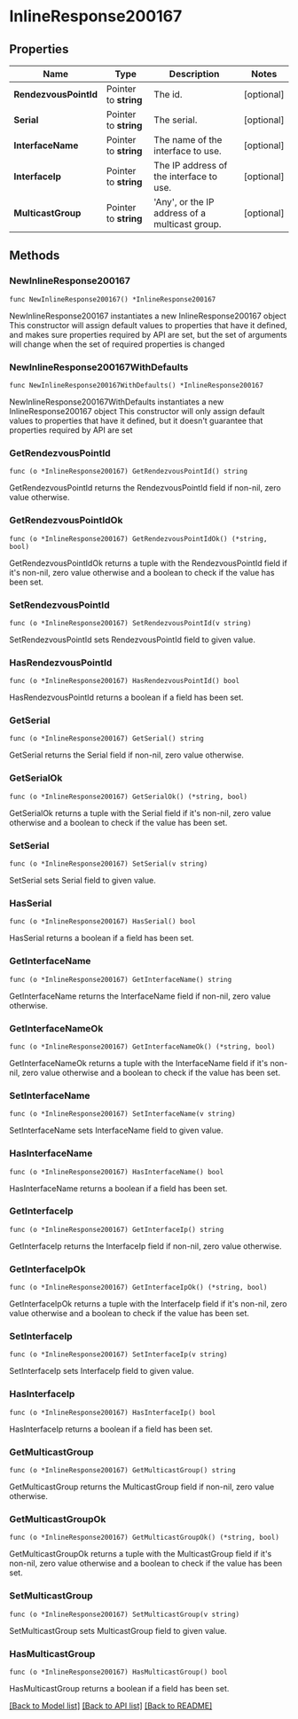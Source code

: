 # InlineResponse200167

## Properties

Name | Type | Description | Notes
------------ | ------------- | ------------- | -------------
**RendezvousPointId** | Pointer to **string** | The id. | [optional] 
**Serial** | Pointer to **string** | The serial. | [optional] 
**InterfaceName** | Pointer to **string** | The name of the interface to use. | [optional] 
**InterfaceIp** | Pointer to **string** | The IP address of the interface to use. | [optional] 
**MulticastGroup** | Pointer to **string** | &#39;Any&#39;, or the IP address of a multicast group. | [optional] 

## Methods

### NewInlineResponse200167

`func NewInlineResponse200167() *InlineResponse200167`

NewInlineResponse200167 instantiates a new InlineResponse200167 object
This constructor will assign default values to properties that have it defined,
and makes sure properties required by API are set, but the set of arguments
will change when the set of required properties is changed

### NewInlineResponse200167WithDefaults

`func NewInlineResponse200167WithDefaults() *InlineResponse200167`

NewInlineResponse200167WithDefaults instantiates a new InlineResponse200167 object
This constructor will only assign default values to properties that have it defined,
but it doesn't guarantee that properties required by API are set

### GetRendezvousPointId

`func (o *InlineResponse200167) GetRendezvousPointId() string`

GetRendezvousPointId returns the RendezvousPointId field if non-nil, zero value otherwise.

### GetRendezvousPointIdOk

`func (o *InlineResponse200167) GetRendezvousPointIdOk() (*string, bool)`

GetRendezvousPointIdOk returns a tuple with the RendezvousPointId field if it's non-nil, zero value otherwise
and a boolean to check if the value has been set.

### SetRendezvousPointId

`func (o *InlineResponse200167) SetRendezvousPointId(v string)`

SetRendezvousPointId sets RendezvousPointId field to given value.

### HasRendezvousPointId

`func (o *InlineResponse200167) HasRendezvousPointId() bool`

HasRendezvousPointId returns a boolean if a field has been set.

### GetSerial

`func (o *InlineResponse200167) GetSerial() string`

GetSerial returns the Serial field if non-nil, zero value otherwise.

### GetSerialOk

`func (o *InlineResponse200167) GetSerialOk() (*string, bool)`

GetSerialOk returns a tuple with the Serial field if it's non-nil, zero value otherwise
and a boolean to check if the value has been set.

### SetSerial

`func (o *InlineResponse200167) SetSerial(v string)`

SetSerial sets Serial field to given value.

### HasSerial

`func (o *InlineResponse200167) HasSerial() bool`

HasSerial returns a boolean if a field has been set.

### GetInterfaceName

`func (o *InlineResponse200167) GetInterfaceName() string`

GetInterfaceName returns the InterfaceName field if non-nil, zero value otherwise.

### GetInterfaceNameOk

`func (o *InlineResponse200167) GetInterfaceNameOk() (*string, bool)`

GetInterfaceNameOk returns a tuple with the InterfaceName field if it's non-nil, zero value otherwise
and a boolean to check if the value has been set.

### SetInterfaceName

`func (o *InlineResponse200167) SetInterfaceName(v string)`

SetInterfaceName sets InterfaceName field to given value.

### HasInterfaceName

`func (o *InlineResponse200167) HasInterfaceName() bool`

HasInterfaceName returns a boolean if a field has been set.

### GetInterfaceIp

`func (o *InlineResponse200167) GetInterfaceIp() string`

GetInterfaceIp returns the InterfaceIp field if non-nil, zero value otherwise.

### GetInterfaceIpOk

`func (o *InlineResponse200167) GetInterfaceIpOk() (*string, bool)`

GetInterfaceIpOk returns a tuple with the InterfaceIp field if it's non-nil, zero value otherwise
and a boolean to check if the value has been set.

### SetInterfaceIp

`func (o *InlineResponse200167) SetInterfaceIp(v string)`

SetInterfaceIp sets InterfaceIp field to given value.

### HasInterfaceIp

`func (o *InlineResponse200167) HasInterfaceIp() bool`

HasInterfaceIp returns a boolean if a field has been set.

### GetMulticastGroup

`func (o *InlineResponse200167) GetMulticastGroup() string`

GetMulticastGroup returns the MulticastGroup field if non-nil, zero value otherwise.

### GetMulticastGroupOk

`func (o *InlineResponse200167) GetMulticastGroupOk() (*string, bool)`

GetMulticastGroupOk returns a tuple with the MulticastGroup field if it's non-nil, zero value otherwise
and a boolean to check if the value has been set.

### SetMulticastGroup

`func (o *InlineResponse200167) SetMulticastGroup(v string)`

SetMulticastGroup sets MulticastGroup field to given value.

### HasMulticastGroup

`func (o *InlineResponse200167) HasMulticastGroup() bool`

HasMulticastGroup returns a boolean if a field has been set.


[[Back to Model list]](../README.md#documentation-for-models) [[Back to API list]](../README.md#documentation-for-api-endpoints) [[Back to README]](../README.md)


